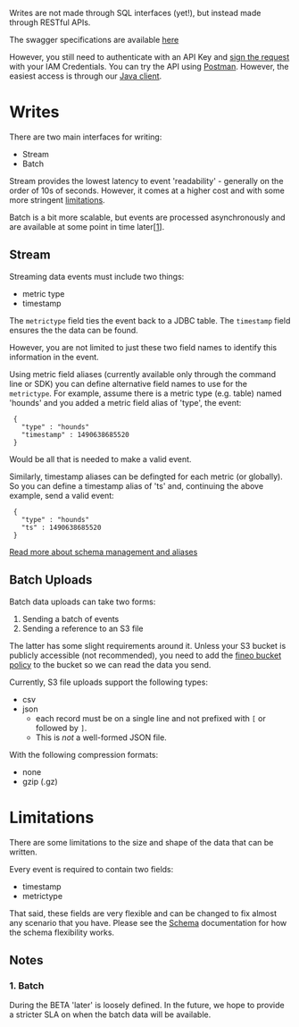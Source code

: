 Writes are not made through SQL interfaces (yet!), but instead made through RESTful APIs.

The swagger specifications are available [here]

However, you still need to authenticate with an API Key and
[sign the request](http://docs.aws.amazon.com/general/latest/gr/signing_aws_api_requests.html) 
with your IAM Credentials. You can try the API using [Postman](https://www.getpostman.com/). 
However, the easiest access is through our [Java client](client/java-client).

# Writes

There are two main interfaces for writing:

  * Stream
  * Batch
  
Stream provides the lowest latency to event 'readability' - generally on the order of 10s of 
seconds. However, it comes at a higher cost and with some more stringent
[limitations](#limitations).

Batch is a bit more scalable, but events are processed asynchronously and are available at some 
point in time later[[1](#1-batch)].

## Stream

Streaming data events must include two things:

 * metric type
 * timestamp
 
The `metrictype` field ties the event back to a JDBC table. The `timestamp` field ensures the the data can be found.
  
However, you are not limited to just these two field names to identify this information in the event.

Using metric field aliases (currently available only through the command line or SDK) you can define alternative field names to use for the `metrictype`. For example, assume there is a metric type (e.g. table) named 'hounds' and you added a metric field alias of 'type', the event:
 
```
 {
   "type" : "hounds"
   "timestamp" : 1490638685520
 }
```

Would be all that is needed to make a valid event.

Similarly, timestamp aliases can be defingted for each metric (or globally). So you can define a timestamp alias of 'ts' and, continuing the above example, send a valid event:
 
  
```
 {
   "type" : "hounds"
   "ts" : 1490638685520
 }
```

[Read more about schema management and aliases](/schema)

## Batch Uploads

Batch data uploads can take two forms:

 1. Sending a batch of events
 2. Sending a reference to an S3 file

The latter has some slight requirements around it. Unless your S3 bucket is publicly accessible 
(not recommended), you need to add the [fineo bucket policy](batch-upload-bucket-policy.json) to 
the bucket so we can read the data you send.
 
Currently, S3 file uploads support the following types:

  * csv
  * json
    * each record must be on a single line and not prefixed with `[` or followed by `]`. 
    * This is _not_ a well-formed JSON file.

With the following compression formats:

  * none
  * gzip (.gz)

# Limitations

There are some limitations to the size and shape of the data that can be written.
 
Every event is required to contain two fields:

  * timestamp
  * metrictype
  
That said, these fields are very flexible and can be changed to fix almost any scenario that you 
have. Please see the [Schema](Schema) documentation for how the schema flexibility works.

## Notes

### 1. Batch
During the BETA 'later' is loosely defined. In the future, we hope to provide a stricter SLA 
on when the batch data will be available.

[here]: http://api-doc.fineo.io
